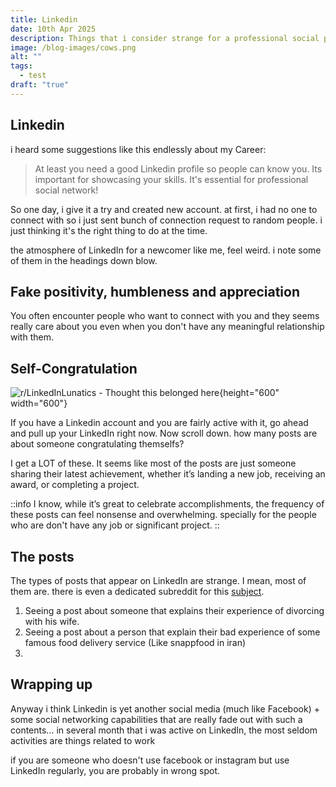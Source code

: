```yaml
---
title: Linkedin
date: 10th Apr 2025
description: Things that i consider strange for a professional social platform
image: /blog-images/cows.png
alt: ""
tags:
  - test
draft: "true"
---
```


## Linkedin

i heard some suggestions like this endlessly about my Career:

> At least you need a good Linkedin profile so people can know you. Its important for showcasing your skills. It's essential for professional social network!

So one day, i give it a try and created new account. at first, i had no one to connect with so i just sent bunch of connection request to random people. i just thinking it's the right thing to do at the time.

the atmosphere of LinkedIn for a newcomer like me, feel weird. i note some of them in the headings down blow.

## Fake positivity, humbleness and appreciation

You often encounter people who want to connect with you and they seems really care about you even when you don't have any meaningful relationship with them.

## Self-Congratulation

![r/LinkedInLunatics - Thought this belonged here](https://i.redd.it/z3vs5dxu02se1.png){height="600" width="600"}

If you have a Linkedin account and you are fairly active with it, go ahead and pull up your LinkedIn right now. Now scroll down. how many posts are about someone congratulating themselfs?

I get a LOT of these. It seems like most of the posts are just someone sharing their latest achievement, whether it’s landing a new job, receiving an award, or completing a project.

::info
I know, while it’s great to celebrate accomplishments, the frequency of these posts can feel nonsense and overwhelming. specially for the people who are don't have any job or significant project.
::

## The posts

The types of posts that appear on LinkedIn are strange. I mean, most of them are. there is even a dedicated subreddit for this [subject](https://www.reddit.com/r/LinkedInLunatics/).

1. Seeing a post about someone that explains their experience of divorcing with his wife.
2. Seeing a post about a person that explain their bad experience of some famous food delivery service (Like snappfood in iran)
3.

## Wrapping up

Anyway i think Linkedin is yet another social media (much like Facebook) + some social networking capabilities that are really fade out with such a contents... in several month that i was active on LinkedIn, the most seldom activities are things related to work

if you are someone who doesn't use facebook or instagram but use LinkedIn regularly, you are probably in wrong spot.
